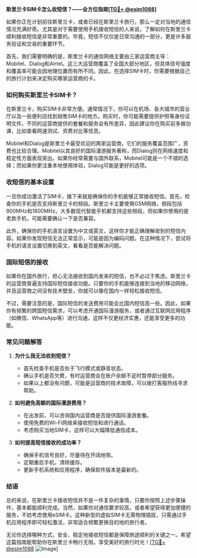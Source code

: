 **斯里兰卡SIM卡怎么收短信？——全方位指南[[TG💪+ @esim1088](https://t.me/s/esim1088)]**

如果你正在计划前往斯里兰卡，或者已经在斯里兰卡旅行，那么一定对当地的通信情况充满好奇。尤其是对于需要使用手机接收短信的人来说，了解如何在斯里兰卡顺利接收短信是非常重要的。毕竟，短信不仅仅是日常沟通的一部分，更是许多服务验证和交易的重要环节。

首先，我们需要明确的是，斯里兰卡的通信网络主要由三家运营商主导：Mobitel、Dialog和Airtel。这三大运营商覆盖了全国大部分地区，但具体信号强度和覆盖率可能会因地理位置而有所不同。因此，在选择SIM卡时，你需要根据自己的旅行计划来决定购买哪家运营商的卡。

### 如何购买斯里兰卡SIM卡？

在斯里兰卡，购买SIM卡非常方便。通常情况下，你可以在机场、各大城市的营业厅以及一些便利店找到销售SIM卡的地方。购买时，你可能需要提供护照等身份证明文件。不同的运营商提供的套餐和服务会有所差异，因此建议你在购买前多做功课，比如查看网速测试、资费对比等信息。

Mobitel和Dialog是斯里兰卡最受欢迎的两家运营商，它们的服务覆盖范围广，资费也比较合理。Mobitel以其良好的国际漫游服务著称，而Dialog则在网络速度和稳定性方面表现突出。如果你经常需要与国外联系，Mobitel可能是一个不错的选择；而如果你更注重本地使用体验，Dialog可能是更好的选项。

### 收短信的基本设置

一旦你成功激活了SIM卡，接下来就是确保你的手机能够正常接收短信。首先，检查你的手机是否支持斯里兰卡的频段。斯里兰卡主要使用GSM网络，频段包括900MHz和1800MHz。大多数现代智能手机都支持这些频段，但如果你使用的是老款手机，可能需要确认一下是否兼容。

此外，确保你的手机语言设置为中文或英文，这样你才能正确理解收到的短信内容。如果你发现短信无法正常显示，可能是因为编码问题。在这种情况下，尝试将手机的语言设置切换到英文，看看是否能解决问题。

### 国际短信的接收

如果你在国外旅行，担心无法接收到国内发来的短信，也不必过于焦虑。斯里兰卡的运营商普遍支持国际短信接收功能。只要你的手机能够连接到当地的移动网络，并且运营商之间没有技术壁垒，你就可以像在国内一样轻松接收短信。

不过，需要注意的是，国际短信的发送费用可能会比国内短信高一些。因此，如果你有频繁的跨国短信需求，可以考虑开通国际漫游服务，或者通过互联网应用程序（如微信、WhatsApp等）进行沟通，这样不仅更经济实惠，还能享受更多的功能。

### 常见问题解答

1. **为什么我无法收到短信？**
   - 首先检查手机是否处于飞行模式或静音状态。
   - 确认手机是否欠费，有时运营商会在账户余额不足时暂停部分服务。
   - 如果以上都没有问题，可能是运营商的技术故障，可以拨打客服热线寻求帮助。

2. **如何避免高额的国际漫游费用？**
   - 在出发前，可以咨询国内运营商是否提供国际漫游套餐。
   - 使用免费的Wi-Fi网络来接收短信和进行通话。
   - 考虑购买当地SIM卡，这样可以大幅降低通信成本。

3. **如何提高短信接收的成功率？**
   - 确保手机信号良好，尽量待在开阔地带。
   - 定期重启手机，清除缓存。
   - 更新手机系统和应用程序，确保软件版本是最新的。

### 结语

总的来说，在斯里兰卡接收短信并不是一件复杂的事情，只要你按照上述步骤操作，基本都能顺利完成。当然，如果你对通信要求较高，或者希望获得更加便捷的服务，不妨考虑使用eSIM卡。这种新型的虚拟SIM卡无需物理插拔，只需通过手机应用程序即可轻松激活，非常适合频繁更换目的地的旅行者。

无论你选择哪种方式，安全、稳定地接收短信都是保障旅途顺利的关键之一。希望这篇指南能帮助你在斯里兰卡畅行无阻，享受美好的旅行时光！[[TG💪+ @esim1088](https://t.me/s/esim1088) ![Image](https://i.postimg.cc/4NQfJmqS/Snipaste-2025-05-13-00-14-12.png)]